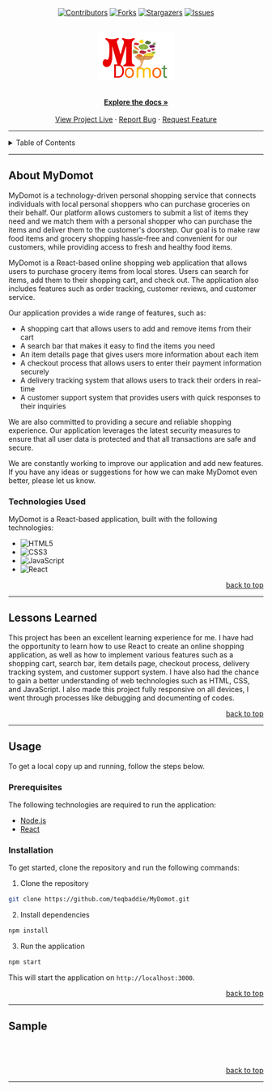 <!-- Project Shields -->
<a name="readme-top"></a>


<div align="center">

  [![Contributors][contributors-shield]][contributors-url]
  [![Forks][forks-shield]][forks-url]
  [![Stargazers][stars-shield]][stars-url]
  [![Issues][issues-shield]][issues-url]
</div>

<!-- Project Logo -->
<br />
<div align="center">
  <a href="https://github.com/teqbaddie/MyDomot">
    <img src="public/myDomotLogo.png" alt="Logo" width="30%" height="10%">
  </a>
</div>

<br />

<div>
  <p align="center">
    <a href="https://github.com/teqbaddie/MyDomot#readme"><strong>Explore the docs »</strong></a>
    <br />
    <br />
    <a href="https://mydomot.vercel.app">View Project Live</a>
    ·
    <a href="https://github.com/teqbaddie/MyDomot/issues">Report Bug</a>
    ·
    <a href="https://github.com/teqbaddie/MyDomot/issues">Request Feature</a>
  </p>
</div>

---

<!-- Table of Contents -->
<details>
  <summary>Table of Contents</summary>
  <ol>
    <li>
      <a href="#about-mydomot">About MyDomot</a>
      <ul>
        <li><a href="#technologies-used">Technologies Used</a></li>
      </ul>
    </li>
    <li>
      <a href="#lessons-learned">Lessons Learned</a>
    </li>
    <li>
      <a href="#usage">Usage</a>
      <ul>
        <li><a href="#prerequisites">Prerequisites</a></li>
        <li><a href="#installation">Installation</a></li>
      </ul>
    </li>    
    <li><a href="#sample">Sample</a></li>
  </ol>
</details>

---


<!-- Markdown Links & Images -->
[contributors-shield]: https://img.shields.io/github/contributors/teqbaddie/MyDomot.svg?style=for-the-badge
[contributors-url]: https://github.com/teqbaddie/MyDomot/graphs/contributors
[forks-shield]: https://img.shields.io/github/forks/teqbaddie/MyDomot.svg?style=for-the-badge
[forks-url]: https://github.com/teqbaddie/MyDomot/network/members
[stars-shield]: https://img.shields.io/github/stars/teqbaddie/MyDomot.svg?style=for-the-badge
[stars-url]: https://github.com/teqbaddie/MyDomot/stargazers
[issues-shield]: https://img.shields.io/github/issues/teqbaddie/MyDomot.svg?style=for-the-badge
[issues-url]: https://github.com/Teqbaddie/MyDomotissues
[html5]: https://img.shields.io/badge/html5-%23E34F26.svg?style=for-the-badge&logo=html5&logoColor=white
[css3]: https://img.shields.io/badge/css3-%231572B6.svg?style=for-the-badge&logo=css3&logoColor=white
[bootstrap]: https://img.shields.io/badge/bootstrap-%23563D7C.svg?style=for-the-badge&logo=bootstrap&logoColor=white
[javascript]: https://img.shields.io/badge/javascript-%23323330.svg?style=for-the-badge&logo=javascript&logoColor=%23F7DF1E
[react]: https://img.shields.io/badge/react-%2320232a.svg?style=for-the-badge&logo=react&logoColor=%2361DAFB

<!-- About the Project -->
## About MyDomot


MyDomot is a technology-driven personal shopping service that connects individuals with local personal shoppers who can purchase groceries on their behalf. Our platform allows customers to submit a list of items they need and we match them with a personal shopper who can purchase the items and deliver them to the customer's doorstep. Our goal is to make raw food items and grocery shopping hassle-free and convenient for our customers, while providing access to fresh and healthy food items.

MyDomot is a React-based online shopping web application that allows users to purchase grocery items from local stores. Users can search for items, add them to their shopping cart, and check out. The application also includes features such as order tracking, customer reviews, and customer service.

Our application provides a wide range of features, such as:
- A shopping cart that allows users to add and remove items from their cart
- A search bar that makes it easy to find the items you need
- An item details page that gives users more information about each item
- A checkout process that allows users to enter their payment information securely
- A delivery tracking system that allows users to track their orders in real-time
- A customer support system that provides users with quick responses to their inquiries

We are also committed to providing a secure and reliable shopping experience. Our application leverages the latest security measures to ensure that all user data is protected and that all transactions are safe and secure.

We are constantly working to improve our application and add new features. If you have any ideas or suggestions for how we can make MyDomot even better, please let us know.

### Technologies Used

MyDomot is a React-based application, built with the following technologies: 

- ![HTML5][html5]
- ![CSS3][css3]
- ![JavaScript][javascript]
- ![React][react]

<p align="right"><a href="#readme-top">back to top</a></p>

---

<!-- Lessons from the Project -->
## Lessons Learned

This project has been an excellent learning experience for me. I have had the opportunity to learn how to use React to create an online shopping application, as well as how to implement various features such as a shopping cart, search bar, item details page, checkout process, delivery tracking system, and customer support system. I have also had the chance to gain a better understanding of web technologies such as HTML, CSS, and JavaScript. I also made this project fully responsive on all devices, I went through processes like debugging and documenting of codes.

<p align="right"><a href="#readme-top">back to top</a></p>

---

<!-- GETTING STARTED -->
## Usage

To get a local copy up and running, follow the steps below.

### Prerequisites

The following technologies are required to run the application:
* [Node.js](https://nodejs.org/en/)
* [React](https://reactjs.org/)

### Installation

To get started, clone the repository and run the following commands:

1. Clone the repository
```bash
git clone https://github.com/teqbaddie/MyDomot.git
```
2. Install dependencies
```bash
npm install
```
3. Run the application
```bash
npm start
```
This will start the application on `http://localhost:3000`.

<p align="right"><a href="#readme-top">back to top</a></p>

---

<!-- Sample -->
## Sample

<br />



<br/>

<p align="right"><a href="#readme-top">back to top</a></p>

---
